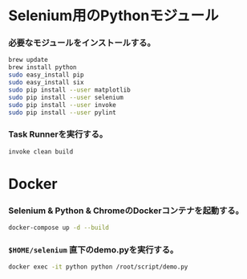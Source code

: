 # Selenium用のPythonモジュール

### 必要なモジュールをインストールする。 
```bash
brew update
brew install python
sudo easy_install pip
sudo easy_install six
sudo pip install --user matplotlib
sudo pip install --user selenium
sudo pip install --user invoke
sudo pip install --user pylint
```

### Task Runnerを実行する。
```bash
invoke clean build
```

# Docker

### Selenium & Python & ChromeのDockerコンテナを起動する。
```bash
docker-compose up -d --build
```

### `$HOME/selenium` 直下のdemo.pyを実行する。
```bash
docker exec -it python python /root/script/demo.py
```
